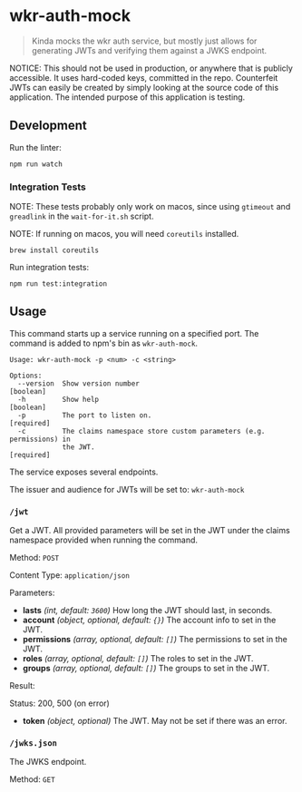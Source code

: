 # wkr-auth-mock

> Kinda mocks the wkr auth service, but mostly just allows for generating JWTs and verifying them against a JWKS endpoint.

NOTICE: This should not be used in production, or anywhere that is publicly accessible. It uses hard-coded keys, committed in the repo. Counterfeit JWTs can easily be created by simply looking at the source code of this application. The intended purpose of this application is testing.

## Development

Run the linter:

```
npm run watch
```

### Integration Tests

NOTE: These tests probably only work on macos, since using `gtimeout` and `greadlink` in the `wait-for-it.sh` script.

NOTE: If running on macos, you will need `coreutils` installed.

```
brew install coreutils
```

Run integration tests:

```
npm run test:integration
```

## Usage

This command starts up a service running on a specified port. The command is added to npm's bin as `wkr-auth-mock`.

```
Usage: wkr-auth-mock -p <num> -c <string>

Options:
  --version  Show version number                                       [boolean]
  -h         Show help                                                 [boolean]
  -p         The port to listen on.                                   [required]
  -c         The claims namespace store custom parameters (e.g. permissions) in
             the JWT.                                                 [required]
```

The service exposes several endpoints.

The issuer and audience for JWTs will be set to: `wkr-auth-mock`

### `/jwt`

Get a JWT. All provided parameters will be set in the JWT under the claims namespace provided when running the command.

Method: `POST`

Content Type: `application/json`

Parameters:

- **lasts** *(int, default: `3600`)* How long the JWT should last, in seconds.
- **account** *(object, optional, default: `{}`)* The account info to set in the JWT.
- **permissions** *(array, optional, default: `[]`)* The permissions to set in the JWT.
- **roles** *(array, optional, default: `[]`)* The roles to set in the JWT.
- **groups** *(array, optional, default: `[]`)* The groups to set in the JWT.

Result:

Status: 200, 500 (on error)

- **token** *(object, optional)* The JWT. May not be set if there was an error.

### `/jwks.json`

The JWKS endpoint.

Method: `GET`
